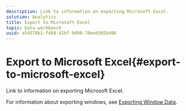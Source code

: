 ```yaml
---
description: Link to information on exporting Microsoft Excel.
solution: Analytics
title: Export to Microsoft Excel
topic: Data workbench
uuid: a54578b1-f468-41bf-b098-70eed305b496
---
```


# Export to Microsoft Excel{#export-to-microsoft-excel}

Link to information on exporting Microsoft Excel.

For information about exporting windows, see [Exporting Window Data](../../../../home/c-get-started/c-wk-win-wksp/c-exp-win-data.md#concept-8df61d64ed434cc5a499023c44197349). 
